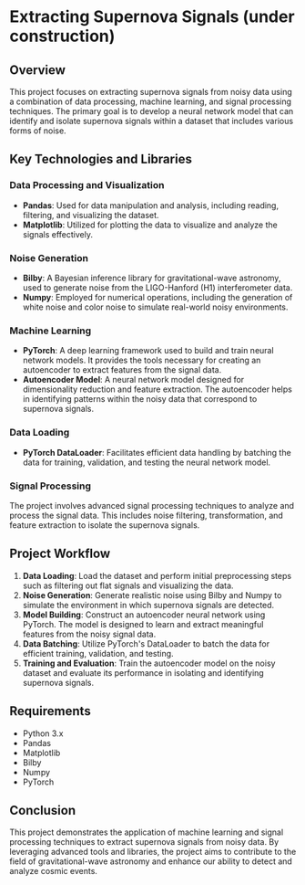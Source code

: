 # Extracting Supernova Signals (under construction)

## Overview
This project focuses on extracting supernova signals from noisy data using a combination of data processing, machine learning, and signal processing techniques. The primary goal is to develop a neural network model that can identify and isolate supernova signals within a dataset that includes various forms of noise.

## Key Technologies and Libraries

### Data Processing and Visualization
- **Pandas**: Used for data manipulation and analysis, including reading, filtering, and visualizing the dataset.
- **Matplotlib**: Utilized for plotting the data to visualize and analyze the signals effectively.

### Noise Generation
- **Bilby**: A Bayesian inference library for gravitational-wave astronomy, used to generate noise from the LIGO-Hanford (H1) interferometer data.
- **Numpy**: Employed for numerical operations, including the generation of white noise and color noise to simulate real-world noisy environments.

### Machine Learning
- **PyTorch**: A deep learning framework used to build and train neural network models. It provides the tools necessary for creating an autoencoder to extract features from the signal data.
- **Autoencoder Model**: A neural network model designed for dimensionality reduction and feature extraction. The autoencoder helps in identifying patterns within the noisy data that correspond to supernova signals.

### Data Loading
- **PyTorch DataLoader**: Facilitates efficient data handling by batching the data for training, validation, and testing the neural network model.

### Signal Processing
The project involves advanced signal processing techniques to analyze and process the signal data. This includes noise filtering, transformation, and feature extraction to isolate the supernova signals.

## Project Workflow
1. **Data Loading**: Load the dataset and perform initial preprocessing steps such as filtering out flat signals and visualizing the data.
2. **Noise Generation**: Generate realistic noise using Bilby and Numpy to simulate the environment in which supernova signals are detected.
3. **Model Building**: Construct an autoencoder neural network using PyTorch. The model is designed to learn and extract meaningful features from the noisy signal data.
4. **Data Batching**: Utilize PyTorch's DataLoader to batch the data for efficient training, validation, and testing.
5. **Training and Evaluation**: Train the autoencoder model on the noisy dataset and evaluate its performance in isolating and identifying supernova signals.

## Requirements
- Python 3.x
- Pandas
- Matplotlib
- Bilby
- Numpy
- PyTorch

## Conclusion
This project demonstrates the application of machine learning and signal processing techniques to extract supernova signals from noisy data. By leveraging advanced tools and libraries, the project aims to contribute to the field of gravitational-wave astronomy and enhance our ability to detect and analyze cosmic events.
